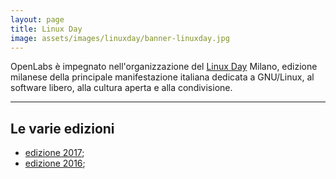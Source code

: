 ```yaml
---
layout: page
title: Linux Day
image: assets/images/linuxday/banner-linuxday.jpg
---
```


OpenLabs è impegnato nell'organizzazione del [Linux Day](http://www.linuxday.it/) Milano, edizione milanese della principale manifestazione italiana dedicata a GNU/Linux, al software libero, alla cultura aperta e alla condivisione.

<hr class="major" />

## Le varie edizioni

* [edizione 2017](http://linuxdaymilano.org/2017/);
* [edizione 2016](http://linuxdaymilano.org/2016/);
